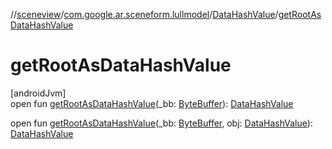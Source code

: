 //[sceneview](../../../index.md)/[com.google.ar.sceneform.lullmodel](../index.md)/[DataHashValue](index.md)/[getRootAsDataHashValue](get-root-as-data-hash-value.md)

# getRootAsDataHashValue

[androidJvm]\
open fun [getRootAsDataHashValue](get-root-as-data-hash-value.md)(_bb: [ByteBuffer](https://developer.android.com/reference/kotlin/java/nio/ByteBuffer.html)): [DataHashValue](index.md)

open fun [getRootAsDataHashValue](get-root-as-data-hash-value.md)(_bb: [ByteBuffer](https://developer.android.com/reference/kotlin/java/nio/ByteBuffer.html), obj: [DataHashValue](index.md)): [DataHashValue](index.md)

